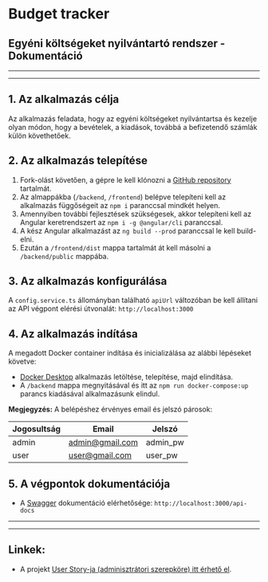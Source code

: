 # Budget tracker

## Egyéni költségeket nyilvántartó rendszer - Dokumentáció
---
---

## 1. Az alkalmazás célja

Az alkalmazás feladata, hogy az egyéni költségeket nyilvántartsa és kezelje olyan módon, hogy a bevételek, a kiadások, továbbá a befizetendő számlák külön követhetőek.

## 2. Az alkalmazás telepítése

1. Fork-olást követően, a gépre le kell klónozni a [GitHub repository](https://github.com/dorczy/budget-tracker) tartalmát.
1. Az almappákba (`/backend`, `/frontend`) belépve telepíteni kell az alkalmazás függőségeit az `npm i` paranccsal mindkét helyen.
1. Amennyiben további fejlesztések szükségesek, akkor telepíteni kell az Angular keretrendszert az `npm i -g @angular/cli` paranccsal.
1. A kész Angular alkalmazást az `ng build --prod` paranccsal le kell build-elni.
1. Ezután a `/frontend/dist` mappa tartalmát át kell másolni a `/backend/public` mappába.

## 3. Az alkalmazás konfigurálása

A `config.service.ts` állományban található `apiUrl` változóban be kell állítani az API végpont elérési útvonalát:  `http://localhost:3000`

## 4. Az alkalmazás indítása

A megadott Docker container indítása és inicializálása az alábbi lépéseket követve:
- [Docker Desktop](https://www.docker.com/products/docker-desktop) alkalmazás letöltése, telepítése, majd elindítása.
- A `/backend` mappa megnyitásával és itt az `npm run docker-compose:up` parancs kiadásával alkalmazásunk elindul.

**Megjegyzés:** A belépéshez érvényes email és jelszó párosok:

Jogosultság | Email | Jelszó
------------ | ------------ | -------------
admin | admin@gmail.com | admin_pw
user | user@gmail.com | user_pw



## 5. A végpontok dokumentációja

- A [Swagger](https://swagger.io/) dokumentáció elérhetősége: `http://localhost:3000/api-docs`

---
---
## Linkek:

- A projekt [User Story-ja (adminisztrátori szerepköre) itt érhető el](https://github.com/dorczy/budget-tracker/blob/main/README.md).
